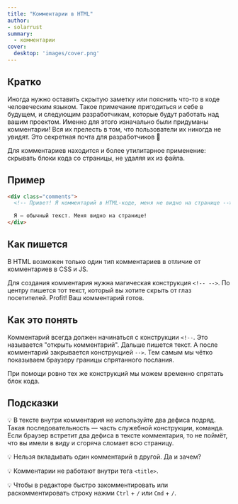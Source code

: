 ```yaml
---
title: "Комментарии в HTML"
author: 
- solarrust
summary:
  - комментарии
cover:
  desktop: 'images/cover.png'
---
```


## Кратко

Иногда нужно оставить скрытую заметку или пояснить что-то в коде человеческим языком. Такое примечание пригодиться и себе в будущем, и следующим разработчикам, которые будут работать над вашим проектом. Именно для этого изначально были придуманы комментарии! Вся их прелесть в том, что пользователи их никогда не увидят. Это секретная почта для разработчиков 🤫

Для комментариев находится и более утилитарное применение: скрывать блоки кода со страницы, не удаляя их из файла.

## Пример

```html
<div class="comments">
  <!-- Привет! Я комментарий в HTML-коде, меня не видно на странице -->

  Я — обычный текст. Меня видно на странице!
</div>
```

## Как пишется

В HTML возможен только один тип комментариев в отличие от комментариев в CSS и JS.

Для создания комментария нужна магическая конструкция `<!-- -->`. По центру пишется тот текст, который вы хотите скрыть от глаз посетителей. Profit! Ваш комментарий готов.

## Как это понять

Комментарий всегда должен начинаться с конструкции `<!--`. Это называется "открыть комментарий". Дальше пишется текст. А после комментарий закрывается конструкцией `-->`. Тем самым мы чётко показываем браузеру границы спрятанного послания.

При помощи ровно тех же конструкций мы можем временно спрятать блок кода.

## Подсказки

💡 В тексте внутри комментария не используйте два дефиса подряд. Такая последовательность — часть служебной конструкции, команда. Если браузер встретит два дефиса в тексте комментария, то не поймёт, что вы имели в виду и сгоряча сломает всю страницу.

💡 Нельзя вкладывать один комментарий в другой. Да и зачем?

💡 Комментарии не работают внутри тега `<title>`.

💡 Чтобы в редакторе быстро закомментировать или раскомментировать строку нажми `Ctrl` + `/` или `Cmd` + `/`.
